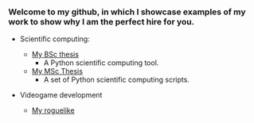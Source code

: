 ### Welcome to my github, in which I showcase examples of my work to show why I am the perfect hire for you.

- Scientific computing:
  - [My BSc thesis](https://github.com/dsmordasov/ares_awesizer)
    - A Python scientific computing tool.
  - [My MSc Thesis](https://github.com/dsmordasov/wake_diffusion_rotor)
    - A set of Python scientific computing scripts.
 
- Videogame development
  - [My roguelike](https://github.com/dsmordasov/dmitrijs_roguelike)

<!--
**dsmordasov/dsmordasov** is a ✨ _special_ ✨ repository because its `README.md` (this file) appears on your GitHub profile.

Here are some ideas to get you started:

- 🔭 I’m currently working on ...
- 🌱 I’m currently learning ...
- 👯 I’m looking to collaborate on ...
- 🤔 I’m looking for help with ...
- 💬 Ask me about ...
- 📫 How to reach me: ...
- 😄 Pronouns: ...
- ⚡ Fun fact: ...
-->

